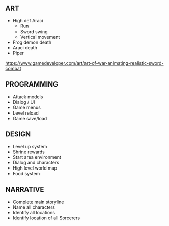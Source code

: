 ## ART
* High def Araci
	* Run
	* Sword swing
	* Vertical movement
* Frog demon death
* Araci death
* Piper

https://www.gamedeveloper.com/art/art-of-war-animating-realistic-sword-combat

## PROGRAMMING
* Attack models
* Dialog / UI
* Game menus
* Level reload
* Game save/load

## DESIGN
* Level up system
* Shrine rewards
* Start area environment
* Dialog and characters
* High level world map
* Food system

## NARRATIVE
* Complete main storyline
* Name all characters
* Identify all locations
* Identify location of all Sorcerers